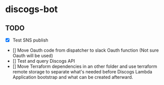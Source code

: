 # discogs-bot

## TODO
- [x] Test SNS publish
- [] Move Oauth code from dispatcher to slack Oauth function (Not sure Oauth will be used)
- [] Test and query Discogs API
- [] Move Terraform dependencies in an other folder and use terraform remote storage to separate what's needed before Discogs Lambda Application bootstrap and what can be created afterward.